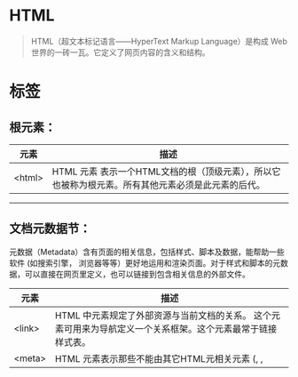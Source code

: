 # HTML
>HTML（超文本标记语言——HyperText Markup Language）是构成 Web 世界的一砖一瓦。它定义了网页内容的含义和结构。

# 标签

## 根元素：

元素 | 描述
-----  | ---
&lt;html> |	HTML <html> 元素 表示一个HTML文档的根（顶级元素），所以它也被称为根元素。所有其他元素必须是此元素的后代。

---


## 文档元数据节：

元数据（Metadata）含有页面的相关信息，包括样式、脚本及数据，能帮助一些软件 (如搜索引擎， 浏览器等等）更好地运用和渲染页面。对于样式和脚本的元数据，可以直接在网页里定义，也可以链接到包含相关信息的外部文件。

元素 |	描述
--- | ---
&lt;link>	| HTML 中<link>元素规定了外部资源与当前文档的关系。 这个元素可用来为导航定义一个关系框架。这个元素最常于链接样式表。
&lt;meta>	| HTML <meta> 元素表示那些不能由其它HTML元相关元素 (<base>, <link>, <script>, <style> 或 <title>) 之一表示的任何元数据信息.
&lt;style>	| HTML的<style>元素包含文档的样式信息或者文档的部分内容。默认情况下，该标签的样式信息通常是CSS的格式。
&lt;title>	| HTML <title> 元素 定义文档的标题，显示在浏览器的标题栏或标签页上。它只可以包含文本，若是包含有标签，则包含的任何标签都不会被解释。

##  常见标签
1. a、form、input、button、h1、p、ul、ol、small、strong、div、span、kbd、video、audio、svg
2. 若你知道标签对应单词的意思，就知道这个标签怎么用了，因为标签都是缩写，
  - 例如：
    - 列表：（UnorderedList -> ul）
    - 锚点：（anchor -> a）
    - 段落：（paragraph -> p）
    - （这也就是语义化）
3. 除了 div 和 span（他们俩没有任何语义，所以我们一般加上class），其他标签都有默认样式，div和span都代表了划分一块区域。div块级区域，span行区域。

因为经常记不住&lt;dl>、&lt;dt>、&lt;dd>，而且个人有觉得很有语义， 这三标签通常被称为定义性列表： 一个术语对应一条解释或定义

```
<dl>
  <dt>Firefox</dt>
  <dd>A free, open source, cross-platform, graphical web browser
      developed by the Mozilla Corporation and hundreds of volunteers.</dd>
</dl>
```

4. 上面就举例几个，更多可以MDN 上可以去查看所有标签的&lt;档


# 空元素：
MDN说得很头疼，其实总结一下可以说是：

```
没有闭合的标签称为空标签，如：<br/>和<img/>等。他们不存在成对的情况（我是这么理解，觉得的不对的请指正我。）
反之具有成对性质的例如：<div></div>、<form></form>就不是空标签。
在HTML中，在空标签上使用闭标签是无效的，例如：<br></br>。这样的情况是无效的HTML。
```

在 HTML 中有以下这些空元素：

>&lt;area>

>&lt;base>

>&lt;br>

>&lt;col>

>&lt;colgroup> when the span is present

>&lt;command>

>&lt;embed>

>&lt;hr>

>&lt;img>

>&lt;input>

>&lt;keygen>

>&lt;link>

>&lt;meta>

>&lt;param>

>&lt;source>

>&lt;track>

>&lt;wbr>


# 可替换标签

 在CSS里，可替换元素(replaced element)的展现不是由CSS来控制的。这些元素是一类外观渲染独立于CSS的外部对象。
典型的可替换元素有&lt;img>、&lt;object>、&lt;video>和表单元素，如&lt;textarea>、&lt;input>。某些元素只在一些特殊情况下
表现为可替换元素，例如<audio>和<canvas>。



# 历史

1. HTML有很多种版本（W3C组织制定规范）
  - HTML 4.01
  - XHTML
  - HTML 5
  - HTML 5.1

2. 规范文档（Specifications）
  - 由 W3C 写文档
  - W3C 会去根据浏览器的实际情况总结文档，并不是凭空想象

3. DOCTYPE
  - >它用来告知浏览器的解析器用什么文档标准解析这个文档。
  - 除了 HTML 5 的 DOCTYPE（&lt;!DOCTYPE html> ），其他的都很难记：https://www.w3.org/QA/2002/04/valid-dtd-list.html
  - 如果你没写 DOCTYPE，浏览器或许有时解析文档可能会出现bug. 有兴趣可以去尝试..
  

4. 省略标签

  - head可以不写，W3C标准文档有明确说明，如果你的head没有内容可以省略。
  - body也可以。理由同上。
  - html 也可以也可以，理由同上。

（不过title要写）
最简单的HTML文档：

```
<!DOCTYPE html>
<title>Hi</title>
```
  如果你想看看你写的网页合不合法，可以到W3C验证器上去验证：https://validator.w3.org/unicorn/?ucn_lang=zh-Hans
  





